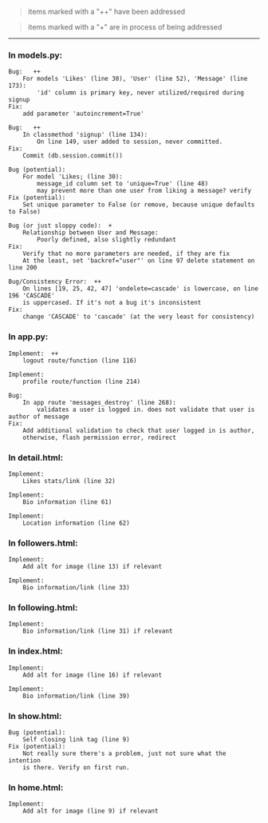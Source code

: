 >items marked with a "++" have been addressed

>items marked with a "+" are in process of being addressed

---

### In models.py:

    Bug:   ++
        For models 'Likes' (line 30), 'User' (line 52), 'Message' (line 173):
            'id' column is primary key, never utilized/required during signup
    Fix:
        add parameter 'autoincrement=True'

    Bug:   ++
        In classmethod 'signup' (line 134):
            On line 149, user added to session, never committed. 
    Fix:
        Commit (db.session.commit())

    Bug (potential):
        For model 'Likes; (line 30):
            message_id column set to 'unique=True' (line 48)
            may prevent more than one user from liking a message? verify
    Fix (potential):
        Set unique parameter to False (or remove, because unique defaults to False)

    Bug (or just sloppy code):  +
        Relationship between User and Message:
            Poorly defined, also slightly redundant
    Fix:
        Verify that no more parameters are needed, if they are fix
        At the least, set 'backref="user"' on line 97 delete statement on line 200

    Bug/Consistency Error:  ++
        On lines [19, 25, 42, 47] 'ondelete=cascade' is lowercase, on line 196 'CASCADE'
        is uppercased. If it's not a bug it's inconsistent
    Fix:
        change 'CASCADE' to 'cascade' (at the very least for consistency)
    

### In app.py:

    Implement:  ++
        logout route/function (line 116)

    Implement:
        profile route/function (line 214)

    Bug:
        In app route 'messages_destroy' (line 268):
            validates a user is logged in. does not validate that user is author of message
    Fix:
        Add additional validation to check that user logged in is author,
        otherwise, flash permission error, redirect

### In detail.html:

    Implement:
        Likes stats/link (line 32)

    Implement:
        Bio information (line 61)

    Implement:
        Location information (line 62)

### In followers.html:

    Implement:
        Add alt for image (line 13) if relevant

    Implement:
        Bio information/link (line 33)

### In following.html:

    Implement:
        Bio information/link (line 31) if relevant

### In index.html:

    Implement:
        Add alt for image (line 16) if relevant

    Implement:
        Bio information/link (line 39)

### In show.html:

    Bug (potential):
        Self closing link tag (line 9)
    Fix (potential):
        Not really sure there's a problem, just not sure what the intention
        is there. Verify on first run.

### In home.html:

    Implement:
        Add alt for image (line 9) if relevant

